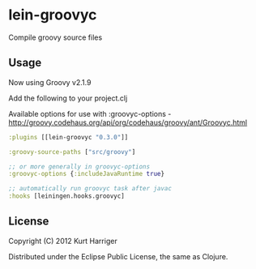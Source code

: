 # lein-groovyc

Compile groovy source files

## Usage

  Now using Groovy v2.1.9

   Add the following to your project.clj

  Available options for use with :groovyc-options - http://groovy.codehaus.org/api/org/codehaus/groovy/ant/Groovyc.html

   ```clojure
   :plugins [[lein-groovyc "0.3.0"]]

   :groovy-source-paths ["src/groovy"]

   ;; or more generally in groovyc-options
   :groovyc-options {:includeJavaRuntime true}

   ;; automatically run groovyc task after javac
   :hooks [leiningen.hooks.groovyc]
   ```

## License

Copyright (C) 2012 Kurt Harriger

Distributed under the Eclipse Public License, the same as Clojure.
